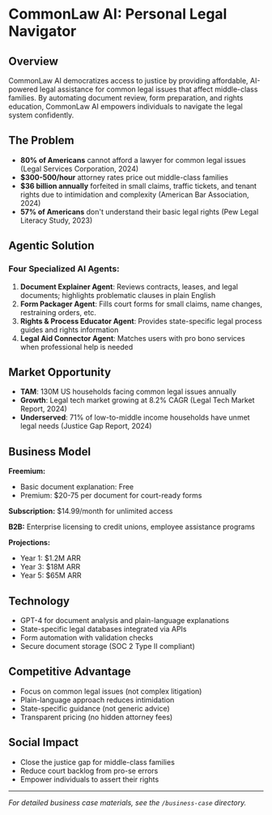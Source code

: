 # CommonLaw AI: Personal Legal Navigator

## Overview

CommonLaw AI democratizes access to justice by providing affordable, AI-powered legal assistance for common legal issues that affect middle-class families. By automating document review, form preparation, and rights education, CommonLaw AI empowers individuals to navigate the legal system confidently.

## The Problem

- **80% of Americans** cannot afford a lawyer for common legal issues (Legal Services Corporation, 2024)
- **$300-500/hour** attorney rates price out middle-class families
- **$36 billion annually** forfeited in small claims, traffic tickets, and tenant rights due to intimidation and complexity (American Bar Association, 2024)
- **57% of Americans** don't understand their basic legal rights (Pew Legal Literacy Study, 2023)

## Agentic Solution

### Four Specialized AI Agents:

1. **Document Explainer Agent**: Reviews contracts, leases, and legal documents; highlights problematic clauses in plain English
2. **Form Packager Agent**: Fills court forms for small claims, name changes, restraining orders, etc.
3. **Rights & Process Educator Agent**: Provides state-specific legal process guides and rights information
4. **Legal Aid Connector Agent**: Matches users with pro bono services when professional help is needed

## Market Opportunity

- **TAM**: 130M US households facing common legal issues annually
- **Growth**: Legal tech market growing at 8.2% CAGR (Legal Tech Market Report, 2024)
- **Underserved**: 71% of low-to-middle income households have unmet legal needs (Justice Gap Report, 2024)

## Business Model

**Freemium:**
- Basic document explanation: Free
- Premium: $20-75 per document for court-ready forms

**Subscription:** $14.99/month for unlimited access

**B2B:** Enterprise licensing to credit unions, employee assistance programs

**Projections:**
- Year 1: $1.2M ARR
- Year 3: $18M ARR  
- Year 5: $65M ARR

## Technology

- GPT-4 for document analysis and plain-language explanations
- State-specific legal databases integrated via APIs
- Form automation with validation checks
- Secure document storage (SOC 2 Type II compliant)

## Competitive Advantage

- Focus on common legal issues (not complex litigation)
- Plain-language approach reduces intimidation
- State-specific guidance (not generic advice)
- Transparent pricing (no hidden attorney fees)

## Social Impact

- Close the justice gap for middle-class families
- Reduce court backlog from pro-se errors
- Empower individuals to assert their rights

---

*For detailed business case materials, see the `/business-case` directory.*
